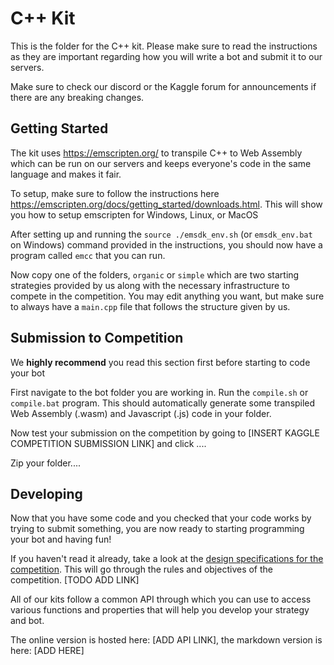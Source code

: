 # C++ Kit

This is the folder for the C++ kit. Please make sure to read the instructions as they are important regarding how you will write a bot and submit it to our servers.

Make sure to check our discord or the Kaggle forum for announcements if there are any breaking changes.

## Getting Started

The kit uses https://emscripten.org/ to transpile C++ to Web Assembly which can be run on our servers and keeps everyone's code in the same language and makes it fair.

To setup, make sure to follow the instructions here https://emscripten.org/docs/getting_started/downloads.html. This will show you how to setup emscripten for Windows, Linux, or MacOS

After setting up and running the `source ./emsdk_env.sh` (or `emsdk_env.bat` on Windows) command provided in the instructions, you should now have a program called `emcc` that you can run. 

Now copy one of the folders, `organic` or `simple` which are two starting strategies provided by us along with the necessary infrastructure to compete in the competition. You may edit anything you want, but make sure to always have a `main.cpp` file that follows the structure given by us. 

## Submission to Competition

We **highly recommend** you read this section first before starting to code your bot

First navigate to the bot folder you are working in. Run the `compile.sh` or `compile.bat` program. This should automatically generate some transpiled Web Assembly (.wasm) and Javascript (.js) code in your folder. 

Now test your submission on the competition by going to [INSERT KAGGLE COMPETITION SUBMISSION LINK] and click ....

Zip your folder....


## Developing

Now that you have some code and you checked that your code works by trying to submit something, you are now ready to starting programming your bot and having fun!

If you haven't read it already, take a look at the [design specifications for the competition](). This will go through the rules and objectives of the competition. [TODO ADD LINK]

All of our kits follow a common API through which you can use to access various functions and properties that will help you develop your strategy and bot.

The online version is hosted here: [ADD API LINK], the markdown version is here: [ADD HERE]